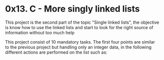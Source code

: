 # 0x13. C - More singly linked lists

This project is the second part of the topic "Single linked lists", the objective is know how to use the linked lists and start to look for the right source of information without too much help

This project consist of 10 mandatory tasks. The first four points are similar to the previous project but handling only an integer data, in the following different actions are performed on the list such as:
